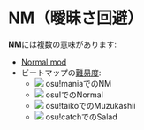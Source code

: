 # NM（曖昧さ回避）

**NM**には複数の意味があります:

- [Normal mod](/wiki/Modding/Normal_mod)
- ビートマップの[難易度](/wiki/Beatmap/Difficulty):
  - ![](/wiki/shared/diff/normal-m.png) osu!maniaでのNM
  - ![](/wiki/shared/diff/normal-o.png) osu!でのNormal
  - ![](/wiki/shared/diff/normal-t.png) osu!taikoでのMuzukashii
  - ![](/wiki/shared/diff/normal-c.png) osu!catchでのSalad
